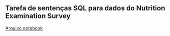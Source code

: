 ## Tarefa de sentenças SQL para dados do Nutrition Examination Survey 

[Arquivo notebook](https://github.com/gustavopb05/MC536/blob/master/lab04/notebook/nhanes-lab-02.ipynb)
